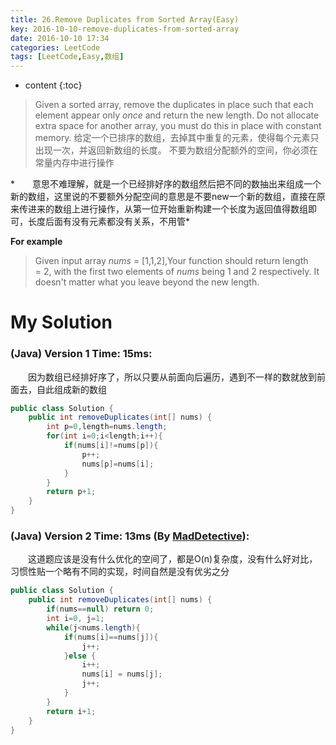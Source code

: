 ```yaml
---
title: 26.Remove Duplicates from Sorted Array(Easy)
key: 2016-10-10-remove-duplicates-from-sorted-array
date: 2016-10-10 17:34
categories: LeetCode
tags: [LeetCode,Easy,数组]
---
```


* content
{:toc}


>Given a sorted array, remove the duplicates in place such that each element appear only *once* and return the new length.
Do not allocate extra space for another array, you must do this in place with constant memory.
给定一个已排序的数组，去掉其中重复的元素，使得每个元素只出现一次，并返回新数组的长度。
不要为数组分配额外的空间，你必须在常量内存中进行操作

*　　意思不难理解，就是一个已经排好序的数组然后把不同的数抽出来组成一个新的数组，这里说的不要额外分配空间的意思是不要new一个新的数组，直接在原来传进来的数组上进行操作，从第一位开始重新构建一个长度为返回值得数组即可，长度后面有没有元素都没有关系，不用管*

**For example**
>Given input array *nums* = [1,1,2],Your function should return length = 2, with the first two elements of *nums* being 1 and 2 respectively. It doesn't matter what you leave beyond the new length.

# My Solution
### (Java) Version 1  Time: 15ms:
　　因为数组已经排好序了，所以只要从前面向后遍历，遇到不一样的数就放到前面去，自此组成新的数组
```java
public class Solution {
    public int removeDuplicates(int[] nums) {
        int p=0,length=nums.length;
        for(int i=0;i<length;i++){
            if(nums[i]!=nums[p]){
                p++;
                nums[p]=nums[i];
            }
        }
        return p+1;
    }
}
```
### (Java) Version 2  Time: 13ms (By [MadDetective](https://discuss.leetcode.com/user/maddetective)):
　　这道题应该是没有什么优化的空间了，都是O(n)复杂度，没有什么好对比，习惯性贴一个略有不同的实现，时间自然是没有优劣之分
```java
public class Solution {
    public int removeDuplicates(int[] nums) {
        if(nums==null) return 0;
        int i=0, j=1;
        while(j<nums.length){
            if(nums[i]==nums[j]){
                j++;
            }else {
                i++;
                nums[i] = nums[j]; 
                j++;
            }
        }
        return i+1;
    }
}
```
